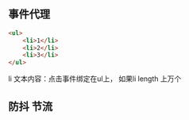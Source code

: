 ## 事件代理
```html
<ul>
    <li>1</li>
    <li>2</li>
    <li>3</li>
</ul>
```
li 文本内容：点击事件绑定在ul上， 如果li length 上万个
## 防抖 节流